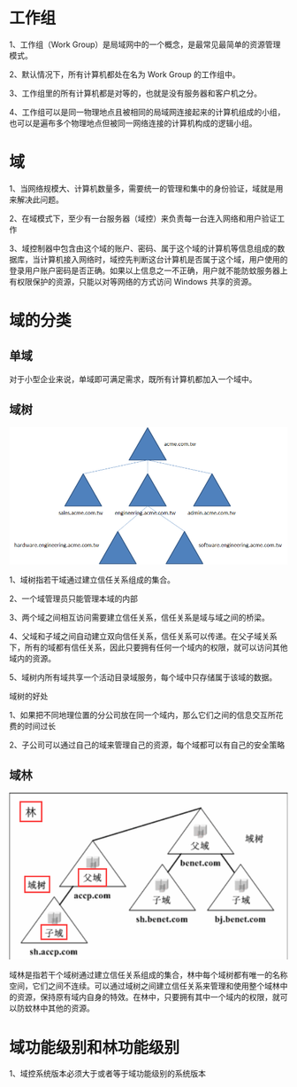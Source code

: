 # 工作组
1、工作组（Work Group）是局域网中的一个概念，是最常见最简单的资源管理模式。

2、默认情况下，所有计算机都处在名为 Work Group 的工作组中。

3、工作组里的所有计算机都是对等的，也就是没有服务器和客户机之分。

4、工作组可以是同一物理地点且被相同的局域网连接起来的计算机组成的小组，也可以是遍布多个物理地点但被同一网络连接的计算机构成的逻辑小组。

# 域
1、当网络规模大、计算机数量多，需要统一的管理和集中的身份验证，域就是用来解决此问题。

2、在域模式下，至少有一台服务器（域控）来负责每一台连入网络和用户验证工作

3、域控制器中包含由这个域的账户、密码、属于这个域的计算机等信息组成的数据库，当计算机接入网络时，域控先判断这台计算机是否属于这个域，用户使用的登录用户账户密码是否正确。如果以上信息之一不正确，用户就不能防蚊服务器上有权限保护的资源，只能以对等网络的方式访问 Windows 共享的资源。

# 域的分类
## 单域
对于小型企业来说，单域即可满足需求，既所有计算机都加入一个域中。

## 域树
![](../images/f59f47f77c1bb6c906044538e035536f.png)

1、域树指若干域通过建立信任关系组成的集合。

2、一个域管理员只能管理本域的内部

3、两个域之间相互访问需要建立信任关系，信任关系是域与域之间的桥梁。

4、父域和子域之间自动建立双向信任关系，信任关系可以传递。在父子域关系下，所有的域都有信任关系，因此只要拥有任何一个域内的权限，就可以访问其他域内的资源。

5、域树内所有域共享一个活动目录域服务，每个域中只存储属于该域的数据。

域树的好处

1、如果把不同地理位置的分公司放在同一个域内，那么它们之间的信息交互所花费的时间过长

2、子公司可以通过自己的域来管理自己的资源，每个域都可以有自己的安全策略

## 域林
![](../images/146af2033b92f422fe76a64982351d52.png)

域林是指若干个域树通过建立信任关系组成的集合，林中每个域树都有唯一的名称空间，它们之间不连续。可以通过域树之间建立信任关系来管理和使用整个域林中的资源，保持原有域内自身的特效。在林中，只要拥有其中一个域内的权限，就可以防蚊林中其他的资源。

# 域功能级别和林功能级别
1、域控系统版本必须大于或者等于域功能级别的系统版本